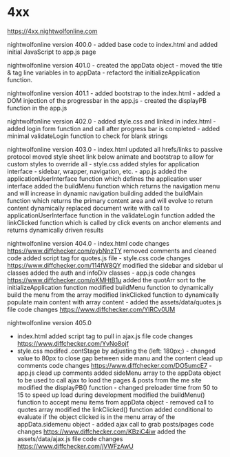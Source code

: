 # 4xx

https://4xx.nightwolfonline.com

nightwolfonline version 400.0
	- added base code to index.html and added initial JavaScript to app.js page
	
nightwolfonline version 401.0
	- created the appData object
	- moved the title & tag line variables in to appData
	- refactord the initializeApplication function.
	
nightwolfonline version 401.1
	- added bootstrap to the index.html
	- added a DOM injection of the progressbar in the app.js
	- created the displayPB function in the app.js	
	
nightwolfonline version 402.0
	- added style.css and linked in index.html
	- added login form function and call after progress bar is completed
	- added minimal validateLogin function to check for blank strings

nightwolfonline version 403.0
	- index.html
		updated all hrefs/links to passive protocol
		moved style sheet link below animate and bootstrap to allow for custom styles to override all
	- style.css
		added styles for application interface - sidebar, wrapper, navigation, etc.
	- app.js
		added the applicationUserInterface function which defines the application user interface
		added the buildMenu function which returns the navigation menu and will increase in dynamic navigation building
		added the buildMain function which returns the primary content area and will evolve to return content dynamically
		replaced document write with call to applicationUserInterface function in the validateLogin function
		added the linkClicked function which is called by click events on anchor elements and returns dynamically driven results

nightwolfonline version 404.0
	- index.html
		code changes https://www.diffchecker.com/oybNnzTY
		removed comments and cleaned code
		added script tag for quotes.js file
	- style.css	
		code changes https://www.diffchecker.com/114fW8QY
		modified the sidebar and sidebar ul classes
		added the auth and infoDiv classes
	- app.js
		code changes https://www.diffchecker.com/oKMHtB1u
		added the quotArr sort to the initializeApplication function
		modified buildMenu function to dynamically build the menu from the array
		modified linkClicked function to dynamically populate main content with array content
 	- added the assets/data/quotes.js file
		code changes https://www.diffchecker.com/YlRCv0UM
		
nightwolfonline version 405.0

   - index.html
   		added script tag to pull in ajax.js file
		code changes https://www.diffchecker.com/YvNo8ojf
   - style.css
   		modifed .contStage by adjusting the (left: 180px;) - changed value to 80px to close gap between side manu and the content
		clead up comments
		code changes https://www.diffchecker.com/DO5umcE7
	- app.js
		clead up comments
		added sideMenu array to the appData object to be used to call ajax to load the pages & posts from the me site
		modified the displayPB() function - changed preloader time from 50 to 15 to speed up load during development
		modified the buildMenu() function to accept menu items from appData object - removed call to quotes array
		modified the linkClicked() function
		added conditional to evaluate if the object clicked is in the menu array of the appData.sidemenu object
	- added ajax call to grab posts/pages
code changes https://www.diffchecker.com/KBziC4iw
added the assets/data/ajax.js file
code changes https://www.diffchecker.com/jVWFzAwU